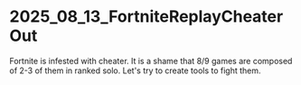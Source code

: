 # 2025_08_13_FortniteReplayCheaterOut
Fortnite is infested with cheater. It is a shame that 8/9 games are composed of 2-3 of them in ranked solo. Let's try to create tools to fight them.
